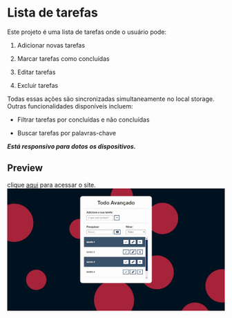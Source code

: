 # Lista de tarefas

Este projeto é uma lista de tarefas onde o usuário pode:

1. Adicionar novas tarefas

1. Marcar tarefas como concluídas

1. Editar tarefas

1. Excluir tarefas

Todas essas ações são sincronizadas simultaneamente no local storage. Outras funcionalidades disponíveis incluem:

* Filtrar tarefas por concluídas e não concluídas

* Buscar tarefas por palavras-chave

_**Está responsivo para dotos os dispositivos.**_

## Preview
clique [aqui](https://elson-341.github.io/todo_advanced/) para acessar o site.
![Todo-list](img/Todo-list.jpg)